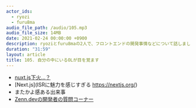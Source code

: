 ```yaml
---
actor_ids:
  - ryozi
  - furu8ma
audio_file_path: /audio/105.mp3
audio_file_size: 14MB
date: 2021-02-24 00:00:00 +0900
description: ryoziとfuru8maの2人で、フロントエンドの開発事情などについて話しました
duration: "31:59"
layout: article
title: 105. 自分の中にいるOLが目を覚ます
---
```


- [nuxt.js下火…？](https://qiita.com/advent-calendar/2020/nuxtjs)
- [Next.js](ISRに魅力を感じすぎる https://nextjs.org/)
- またかよ感ある出来事
- [Zenn.devの開発者の質問コーナー](https://zenn.dev/catnose99/scraps/468bedaab6dbe3ecfcae)

